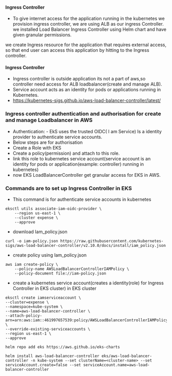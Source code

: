 #### Ingress Controller
- To give internet access for the application running in the kubernetes we provision ingress controller, we are using ALB as our ingress Controller. we installed Load Balancer Ingress Controller using Helm chart and have given granular permissions.

we create Ingress resource for the application that requires external access, so that end user can access this application by hitting to the Ingress controller.

#### Ingress Controller

- Ingress controller is outside application its not a part of aws,so controller need access for ALB loadbalancer(create and manage ALB).
- Service account acts as an identity for pods or applications running in Kubernetes.
-  https://kubernetes-sigs.github.io/aws-load-balancer-controller/latest/

### Ingress controller authentication and authorisation for create and manage Loadbalancer in AWS
- Authentication: - EkS uses the trusted OIDC( I am Service) Is a identity provider to authenticate service accounts.
- Below steps are  for authorisation 
- Create a Role with EKS 
- Create a policy(permission) and attach to this role.
- link this role to kubernetes service account(service account is an identity for pods or application(example: controller) running in kubernetes)
- now EKS LoadBalancerController get granular access for EKS in AWS.

### Commands are to set up Ingress Controller in EKS

- This command is for authenticate service accounts in kubernetes
```
eksctl utils associate-iam-oidc-provider \
    --region us-east-1 \
    --cluster expense \
    --approve 
```
- download Iam_policy.json

```
curl -o iam-policy.json https://raw.githubusercontent.com/kubernetes-sigs/aws-load-balancer-controller/v2.10.0/docs/install/iam_policy.json 
``` 
- create policy using Iam_policy.json

```
aws iam create-policy \
    --policy-name AWSLoadBalancerControllerIAMPolicy \
    --policy-document file://iam-policy.json
``` 
-  create a kubernetes service account(creates a identity(role) for Ingress Controller in EKS cluster) in EKS cluster

``` 
eksctl create iamserviceaccount \
--cluster=expense \
--namespace=kube-system \
--name=aws-load-balancer-controller \
--attach-policy-arn=arn:aws:iam::461997657539:policy/AWSLoadBalancerControllerIAMPolicy \
--override-existing-serviceaccounts \
--region us-east-1 \
--approve 
``` 

```
helm repo add eks https://aws.github.io/eks-charts
```

```
helm install aws-load-balancer-controller eks/aws-load-balancer-controller -n kube-system --set clusterName=<cluster-name> --set serviceAccount.create=false --set serviceAccount.name=aws-load-balancer-controller
``` 
